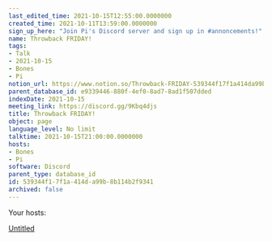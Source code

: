 ```yaml
---
last_edited_time: 2021-10-15T12:55:00.0000000
created_time: 2021-10-11T13:59:00.0000000
sign_up_here: "Join Pi's Discord server and sign up in #annoncements!"
name: Throwback FRIDAY!
tags:
- Talk
- 2021-10-15
- Bones
- Pi
notion_url: https://www.notion.so/Throwback-FRIDAY-539344f17f1a414da99b8b114b2f9341
parent_database_id: e9339446-880f-4ef0-8ad7-8ad1f507dded
indexDate: 2021-10-15
meeting_link: https://discord.gg/9Kbq4djs
title: Throwback FRIDAY!
object: page
language_level: No limit
talktime: 2021-10-15T21:00:00.0000000
hosts:
- Bones
- Pi
software: Discord
parent_type: database_id
id: 539344f1-7f1a-414d-a99b-8b114b2f9341
archived: false
---
```




Your hosts:

[Untitled](https://www.notion.so/482e61b02b9c4456b2b4fe86bb7544c6)   





